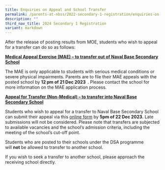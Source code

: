 ```yaml
---
title: Enquiries on Appeal and School Transfer
permalink: /parents-at-nbss/2022-secondary-1-registration/enquiries-on-appeal-and-school-transfer/
description: ""
third_nav_title: 2024 Secondary 1 Registration
variant: markdown
---
```

<p>After the release of posting results from MOE, students who wish to appeal for a transfer can do so as follows:</p>
<p><strong><u>Medical Appeal Exercise (MAE) – to transfer out of Naval Base Secondary School</u></strong></p>
<p>The MAE is only applicable to students with serious medical conditions or severe physical impairments. Parents are to file their MAE appeals with the posted school by&nbsp;<strong>12 pm of 21 Dec 2023 &nbsp;</strong>. Please contact the school for more information on the MAE application process.</p>
<p><strong><u>Appeal for Transfer (Non-Medical) – to transfer into Naval Base Secondary School</u></strong></p>
<p>Students who wish to appeal for a transfer to Naval Base Secondary School can submit their appeal via this&nbsp;<a href="https://form.gov.sg/655c216fca0a500012bdb059" target="_blank" rel="noopener">online form</a>&nbsp;by&nbsp;<strong>5pm of 22 Dec 2023.</strong>&nbsp;Late submissions will not be considered. Please note that transfers are subjected to available vacancies and the school’s admission criteria, including the meeting of the school’s cut-off point.</p>
<p>Students who are posted to their schools under the DSA programme will&nbsp;<strong>not</strong>&nbsp;be allowed to transfer to another school.</p>
<p>If you wish to seek a transfer to another school, please approach the receiving school directly.</p>